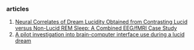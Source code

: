 ### articles

1. [Neural Correlates of Dream Lucidity Obtained from Contrasting Lucid versus Non-Lucid REM Sleep: A Combined EEG/fMRI Case Study ](https://academic.oup.com/sleep/article/35/7/1017/2558845?login=true)
2. [A pilot investigation into brain-computer interface use during a lucid dream](https://journals.ub.uni-heidelberg.de/index.php/IJoDR/article/view/68010)
